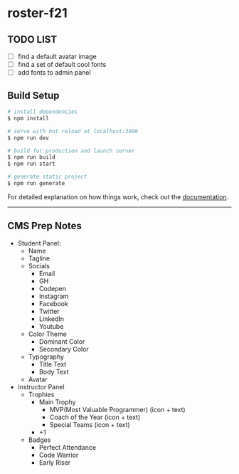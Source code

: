 # roster-f21

## TODO LIST
- [ ] find a default avatar image
- [ ] find a set of default cool fonts
- [ ] add fonts to admin panel
## Build Setup

```bash
# install dependencies
$ npm install

# serve with hot reload at localhost:3000
$ npm run dev

# build for production and launch server
$ npm run build
$ npm run start

# generate static project
$ npm run generate
```

For detailed explanation on how things work, check out the [documentation](https://nuxtjs.org).

---
## CMS Prep Notes
- Student Panel:
  - Name
  - Tagline
  - Socials
    - Email
    - GH
    - Codepen
    - Instagram
    - Facebook
    - Twitter
    - LinkedIn
    - Youtube
  - Color Theme
    - Dominant Color
    - Secondary Color
  - Typography
    - Title Text
    - Body Text
  - Avatar
- Instructor Panel
  - Trophies
    - Main Trophy
      - MVP(Most Valuable Programmer) (icon + text)
      - Coach of the Year (icon + text)
      - Special Teams (icon + text)
    - +1
  - Badges
    - Perfect Attendance
    - Code Warrior
    - Early Riser
  